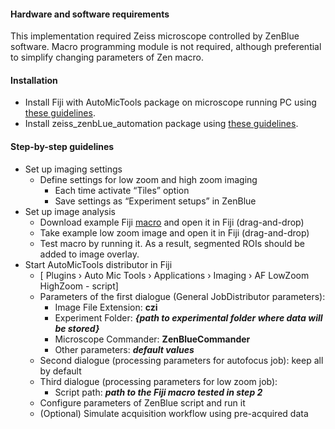 #### Hardware and software requirements

This implementation required Zeiss microscope controlled by ZenBlue software. Macro programming module is not required, although preferential to simplify changing parameters of Zen macro.

#### Installation

- Install Fiji with AutoMicTools package on microscope running PC using [these guidelines](https://git.embl.org/halavaty/AutoMicTools/-/blob/master/Documentation/manual.md).
- Install zeiss_zenbLue_automation package using [these guidelines](https://git.embl.org/grp-almf/zeiss_zenblue_automation).

#### Step-by-step guidelines

- Set up imaging settings
	- Define settings for low zoom and high zoom imaging 
		- Each time activate “Tiles” option
		- Save settings as “Experiment setups” in ZenBlue
- Set up image analysis
	- Download example Fiji [macro](https://git.embl.org/halavaty/AutoMicTools/-/blob/master/script-and-macro-examples/online-segmentation/Segment_nuclei.ijm?ref_type=heads) and open it in Fiji (drag-and-drop)
	- Take example low zoom image and open it in Fiji (drag-and-drop)
	- Test macro by running it. As a result, segmented ROIs should be added to image overlay.
- Start AutoMicTools  distributor in Fiji
	- [ Plugins › Auto Mic Tools › Applications › Imaging › AF LowZoom HighZoom - script] 
	- Parameters of the first dialogue (General JobDistributor parameters):
		- Image File Extension: **czi**
		- Experiment Folder: ***{path to experimental folder where data will be stored}***
		- Microscope Commander: **ZenBlueCommander**
		- Other parameters: ***default values***
	- Second dialogue (processing parameters for autofocus job): keep all by default
	- Third dialogue (processing parameters for low zoom job):
		- Script path: ***path to the Fiji macro tested in step 2***
	- Configure parameters of ZenBlue script and run it
	- (Optional) Simulate acquisition workflow using pre-acquired data
